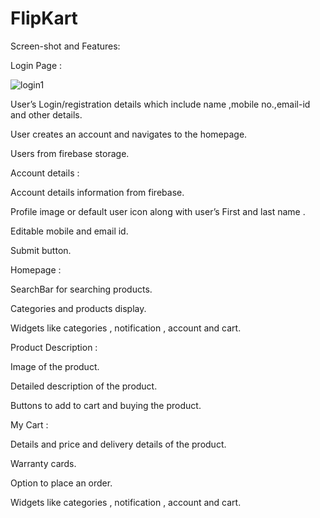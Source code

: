 # FlipKart

Screen-shot and Features:

 Login Page : 


![login1](https://github.com/PrajaktaUpadhye6/FlipKart/assets/114932406/0f00022c-ab93-4f31-9a02-8a28b115b0b3)

User’s Login/registration details which include name ,mobile no.,email-id  and other details.

User creates an account and navigates to the homepage.

Users from firebase storage.


Account details : 

Account details  information from firebase.

Profile image or default user icon along with  user’s First and last name .

Editable mobile and email id.

Submit button.

Homepage : 

SearchBar for searching products.

Categories and products display.

Widgets like categories , notification , account and cart.







 Product Description : 

Image of the product.

Detailed description of the product.

Buttons to add to cart and buying the product.



My Cart : 

Details and price and delivery details of the product.

Warranty cards.

Option to place an order.

Widgets like categories , notification , account and cart.






